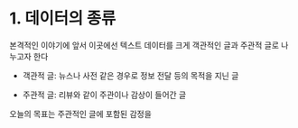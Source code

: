 

# 1. 데이터의 종류

본격적인 이야기에 앞서 이곳에선 텍스트 데이터를 크게 객관적인 글과 주관적 글로 나누고자 한다

- 객관적 글:
	뉴스나 사전 같은 경우로 정보 전달 등의 목적을 지닌 글

- 주관적 글:
	리뷰와 같이 주관이나 감상이 들어간 글

오늘의 목표는 주관적인 글에 포함된 감정을 